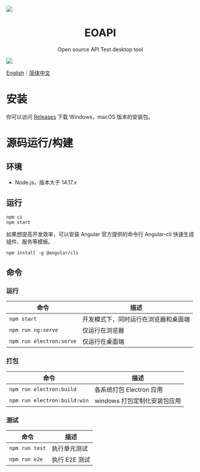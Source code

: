 ![](https://raw.githubusercontent.com/eolinker/eoapi/main/src/assets/icons/128x128.png?token=GHSAT0AAAAAABRGKRUAKZLRZZKLCCWSV7GAYP3JYZA)

<h1 align="center">EOAPI</h1>
<div align="center">
Open source API Test desktop tool
</div>

![](https://raw.githubusercontent.com/eolinker/eoapi/main/wiki/preview_1.png?token=GHSAT0AAAAAABRGKRUBJ634JVP7XL7KWAECYP3J36Q)

[English](README.md)｜[简体中文](README.zh-cn.md)

# 安装

你可以访问 [Releases](https://github.com/eolinker/eoapi/releases) 下载 Windows，macOS 版本的安装包。

# 源码运行/构建

## 环境

- Node.js，版本大于 14.17.x

## 运行

```
npm ci
npm start
```

如果想提高开发效率，可以安装 Angular 官方提供的命令行 Angular-cli 快速生成组件、服务等模板。

```
npm install -g @angular/cli
```

## 命令

### 运行

| 命令                     | 描述                                 |
| ------------------------ | ------------------------------------ |
| `npm start`              | 开发模式下，同时运行在浏览器和桌面端 |
| `npm run ng:serve`       | 仅运行在浏览器                       |
| `npm run electron:serve` | 仅运行在桌面端                       |

### 打包

| 命令                         | 描述                         |
| ---------------------------- | ---------------------------- |
| `npm run electron:build`     | 各系统打包 Electron 应用     |
| `npm run electron:build:win` | windows 打包定制化安装包应用 |

### 测试

| 命令           | 描述          |
| -------------- | ------------- |
| `npm run test` | 执行单元测试  |
| `npm run e2e`  | 执行 E2E 测试 |
